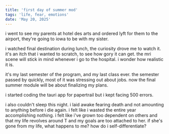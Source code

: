 ```yaml
---
title: 'first day of summer mod'
tags: 'life, fear, emotions'
date: 'May 20, 2025'
---
```


i went to see my parents at hotel des arts and ordered lyft for them to the airport, they're going to iowa to be with my sister.

i watched final destination during lunch, the curiosity drove me to watch it. it's an itch that i wanted to scratch, to see how gory it can get. the mri scene will stick in mind whenever i go to the hospital. i wonder how realistic it is.

it's my last semester of the program, and my last class ever. the semester passed by quickly, most of it was stressing out about jobs. now the final summer module will be about finalizing my plans.

i started coding the tauri app for papertrail but i kept facing 500 errors.

i also couldn't sleep this night. i laid awake fearing death and not amounting to anything before i die again. i felt like i wasted the entire year accomplishing nothing. i felt like i've grown too dependent on others and that my life revolves around T and my goals are too attached to her. if she's gone from my life, what happens to me? how do i self-differentiate?
